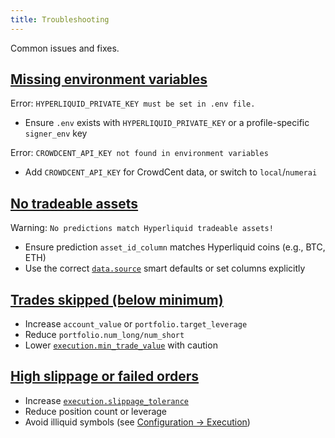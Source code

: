 ```yaml
---
title: Troubleshooting
---
```


Common issues and fixes.

## [Missing environment variables](configuration.md#environment-variables-env)

Error: `HYPERLIQUID_PRIVATE_KEY must be set in .env file.`

- Ensure `.env` exists with `HYPERLIQUID_PRIVATE_KEY` or a profile-specific `signer_env` key

Error: `CROWDCENT_API_KEY not found in environment variables`

- Add `CROWDCENT_API_KEY` for CrowdCent data, or switch to `local`/`numerai`

## [No tradeable assets](configuration.md#data)

Warning: `No predictions match Hyperliquid tradeable assets!`

- Ensure prediction `asset_id_column` matches Hyperliquid coins (e.g., BTC, ETH)
- Use the correct [`data.source`](configuration.md#data) smart defaults or set columns explicitly

## [Trades skipped (below minimum)](configuration.md#execution)

- Increase `account_value` or `portfolio.target_leverage`
- Reduce `portfolio.num_long/num_short`
- Lower [`execution.min_trade_value`](configuration.md#execution) with caution

## [High slippage or failed orders](configuration.md#execution)

- Increase [`execution.slippage_tolerance`](configuration.md#execution)
- Reduce position count or leverage
- Avoid illiquid symbols (see [Configuration → Execution](configuration.md#execution))


